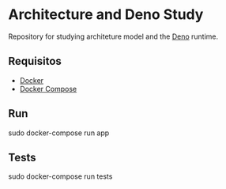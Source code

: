 # Architecture and Deno Study

Repository for studying architeture model and the [Deno](https://deno.land/) runtime.

## Requisitos
- [Docker](https://docs.docker.com/install/)
- [Docker Compose](https://docs.docker.com/compose/install/)

## Run
sudo docker-compose run app

## Tests
sudo docker-compose run tests